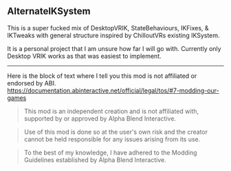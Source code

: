 ## AlternateIKSystem

This is a super fucked mix of DesktopVRIK, StateBehaviours, IKFixes, & IKTweaks with general structure inspired by ChilloutVRs existing IKSystem.

It is a personal project that I am unsure how far I will go with. Currently only Desktop VRIK works as that was easiest to implement.

---

Here is the block of text where I tell you this mod is not affiliated or endorsed by ABI. 
https://documentation.abinteractive.net/official/legal/tos/#7-modding-our-games

> This mod is an independent creation and is not affiliated with, supported by or approved by Alpha Blend Interactive. 

> Use of this mod is done so at the user's own risk and the creator cannot be held responsible for any issues arising from its use.

> To the best of my knowledge, I have adhered to the Modding Guidelines established by Alpha Blend Interactive.
